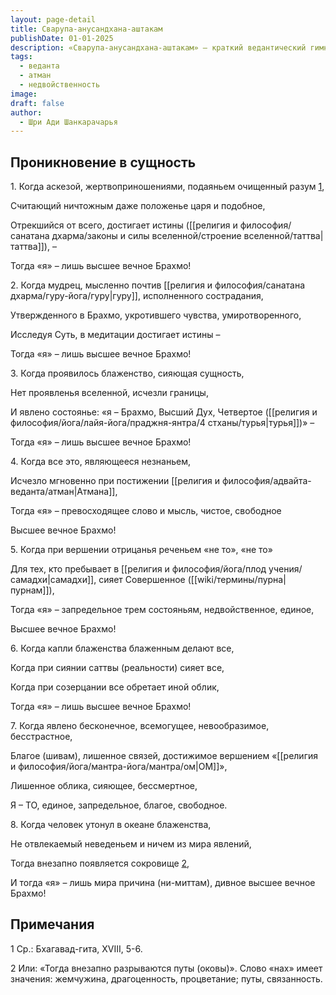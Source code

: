 ```yaml
---
layout: page-detail
title: Сварупа-анусандхана-аштакам
publishDate: 01-01-2025
description: «Сварупа-анусандхана-аштакам» — краткий ведантический гимн Шанкарачарьи о постижении истинной природы Атмана. Восемь строф описывают путь к осознанию себя как вечного, чистого Брахмана, свободного от иллюзий, страданий и ограничений. Через отречение, медитацию и самопознание исчезают границы эго и мира, раскрывается безграничное блаженство и свобода, а индивидуальное «я» растворяется в абсолютной реальности.
tags:
  - веданта
  - атман
  - недвойственность
image: 
draft: false
author:
  - Шри Ади Шанкарачарья
---
```


## Проникновение в сущность
 1\. Когда аскезой, жертвоприношениями, подаяньем очищенный разум [1](#1),

 Считающий ничтожным даже положенье царя и подобное,

 Отрекшийся от всего, достигает истины ([[религия и философия/санатана дхарма/законы и силы вселенной/строение вселенной/таттва|таттва]]), –

 Тогда «я» – лишь высшее вечное Брахмо!

 2\. Когда мудрец, мысленно почтив [[религия и философия/санатана дхарма/гуру-йога/гуру|гуру]], исполненного сострадания,

 Утвержденного в Брахмо, укротившего чувства, умиротворенного,

 Исследуя Суть, в медитации достигает истины –

 Тогда «я» – лишь высшее вечное Брахмо!

 3\. Когда проявилось блаженство, сияющая сущность,

 Нет проявленья вселенной, исчезли границы,

 И явлено состоянье: «я – Брахмо, Высший Дух, Четвертое ([[религия и философия/йога/лайя-йога/праджня-янтра/4 стханы/турья|турья]])» –

 Тогда «я» – лишь высшее вечное Брахмо!

 4\. Когда все это, являющееся незнаньем,

 Исчезло мгновенно при постижении [[религия и философия/адвайта-веданта/атман|Атмана]],

 Тогда «я» – превосходящее слово и мысль, чистое, свободное

 Высшее вечное Брахмо!

 5\. Когда при вершении отрицанья реченьем «не то», «не то»

 Для тех, кто пребывает в [[религия и философия/йога/плод учения/самадхи|самадхи]], сияет Совершенное ([[wiki/термины/пурна|пурнам]]),

 Тогда «я» – запредельное трем состояньям, недвойственное, единое,

 Высшее вечное Брахмо!

 6\. Когда капли блаженства блаженным делают все,

 Когда при сиянии саттвы (реальности) сияет все,

 Когда при созерцании все обретает иной облик,

 Тогда «я» – лишь высшее вечное Брахмо!

 7\. Когда явлено бесконечное, всемогущее, невообразимое, бесстрастное,

 Благое (шивам), лишенное связей, достижимое вершением «[[религия и философия/йога/мантра-йога/мантра/ом|ОМ]]»,

 Лишенное облика, сияющее, бессмертное,

 Я – ТО, единое, запредельное, благое, свободное.

 8\. Когда человек утонул в океане блаженства,

 Не отвлекаемый неведеньем и ничем из мира явлений,

 Тогда внезапно появляется сокровище [2](#2),

 И тогда «я» – лишь мира причина (ни-миттам), дивное высшее вечное Брахмо!

## Примечания
1 Ср.: Бхагавад-гита, XVIII, 5-6.

2 Или: «Тогда внезапно разрываются путы (оковы)». Слово «нах» имеет значения: жемчужина, драгоценность, процветание; путы, связанность.
